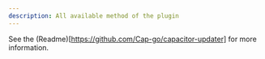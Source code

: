 ```yaml
---
description: All available method of the plugin
---
```


See the (Readme)[https://github.com/Cap-go/capacitor-updater] for more information.

<docgen-index>

</docgen-index>

<docgen-api>


</docgen-api>
